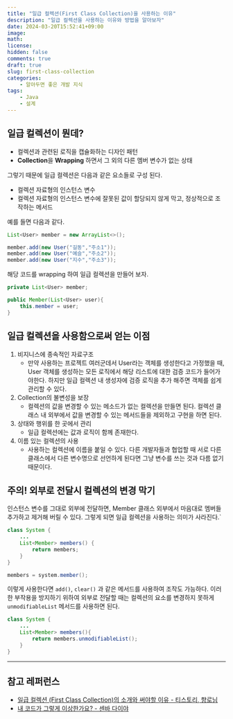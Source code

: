 ```yaml
---
title: "일급 컬렉션(First Class Collection)을 사용하는 이유"
description: "일급 컬렉션을 사용하는 이유와 방법을 알아보자"
date: 2024-03-20T15:52:41+09:00
image: 
math: 
license: 
hidden: false
comments: true
draft: true
slug: first-class-collection
categories:
    - 알아두면 좋은 개발 지식
tags:
    - Java
    - 설계
---
```



## 일급 컬렉션이 뭔데?
- 컬렉션과 관련된 로직을 캡슐화하는 디자인 패턴
- **Collection**을 **Wrapping** 하면서 그 외의 다른 멤버 변수가 없는 상태

그렇기 때문에 일급 컬렉션은 다음과 같은 요소들로 구성 된다.
- 컬렉션 자료형의 인스턴스 변수
- 컬렉션 자료형의 인스턴스 변수에 잘못된 값이 할당되지 않게 막고, 정상적으로 조작하는 메서드

예를 들면 다음과 같다.
``` java
List<User> member = new ArrayList<>();

member.add(new User("길동","주소1"));
member.add(new User("예슬","주소2"));
member.add(new User("지수","주소3"));
```
해당 코드를 wrapping 하여 일급 컬렉션을 만들어 보자.
``` java
private List<User> member;

public Member(List<User> user){
    this.member = user;
}
```

## 일급 컬렉션을 사용함으로써 얻는 이점
1. 비지니스에 종속적인 자료구조
   - 만약 사용하는 프로젝트 여러군데서 User라는 객체를 생성한다고 가정했을 때, User 객체를 생성하는 모든 로직에서 해당 리스트에 대한 검증 코드가 들어가야한다.
   하지만 일급 컬렉션 내 생성자에 검증 로직을 추가 해주면 객체를 쉽게 관리할 수 있다.
2. Collection의 불변성을 보장
   - 컬렉션의 값을 변경할 수 있는 메소드가 없는 컬렉션을 만들면 된다.
   컬렉션 클래스 내 외부에서 값을 변경할 수 있는 메서드들을 제외하고 구현을 하면 된다.
3. 상태와 행위를 한 곳에서 관리
   - 일급 컬렉션에는 값과 로직이 함께 존재한다. 
4. 이름 있는 컬렉션의 사용
   - 사용하는 컬렉션에 이름을 붙일 수 있다.
   다른 개발자들과 협업할 때 서로 다른 클래스에서 다른 변수명으로 선언하게 된다면 그냥 변수를 쓰는 것과 다름 없기 때문이다.

## 주의! 외부로 전달시 컬렉션의 변경 막기
인스턴스 변수를 그대로 외부에 전달하면, Member 클래스 외부에서 마음대로 멤버들 추가하고 제거해 버릴 수 있다. 그렇게 되면 일급 컬렉션을 사용하는 의미가 사라진다.`
``` java
class System {
	...
    List<Member> members() {
    	return members;
    }
}
```

``` java
members = system.member();
```
이렇게 사용한다면 ```add()```, ```clear()``` 과 같은 메서드를 사용하여 조작도 가능하다.
이러한 부작용을 방지하기 위하여 외부로 전달할 때는 컬렉션의 요소를 변경하지 못하게 ```unmodifiableList``` 메서드를 사용하면 된다.
``` java
class System {
	...
    List<Member> members(){
    	return members.unmodifiableList();
    }
}
```

---
## 참고 레퍼런스
- [일급 컬렉션 (First Class Collection)의 소개와 써야할 이유 - 티스토리, 향로님](https://jojoldu.tistory.com/412)
- [내 코드가 그렇게 이상한가요? - 센바 다이야](https://product.kyobobook.co.kr/detail/S000202521361)